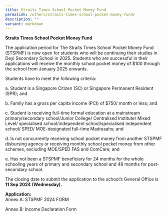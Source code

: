 ```yaml
---
title: Straits Times School Pocket Money Fund
permalink: /others/straits-times-school-pocket-money-fund/
description: ""
variant: markdown
---
```

**Straits Times School Pocket Money Fund**

The application period for The Straits Times School Pocket Money Fund (STSPMF) is now open for students who will be continuing their studies in Deyi Secondary School in 2025. Students who are successful in their applications will receive the monthly school pocket money of $100 through the school from January 2025 onwards.

Students have to meet the following criteria:

a. Student is a Singapore Citizen (SC) or Singapore Permanent Resident (SPR); and

b. Family has a gross per capita income (PCI) of $750/ month or less; and

c. Student is receiving full-time formal education at a mainstream primary/secondary school/Junior College/ Centralised Institute/ Mixed Level/ specialised school/independent school/specialised independent school/ SPED/ MOE-designated full-time Madrasahs; and

d. Is not concurrently receiving school pocket money from another STSPMF disbursing agency or receiving monthly school pocket money from other schemes, excluding MOE/SPED FAS and ComCare; and

e. Has not been a STSPMF beneficiary for 24 months for the whole schooling years of primary and secondary school and 48 months for post-secondary school.

The closing date to submit the application to the school’s General Office is **11 Sep 2024** **(Wednesday).**

**Application:**  
Annex A: STSPMF 2024 FORM

Annex B: Income Declaration Form 

